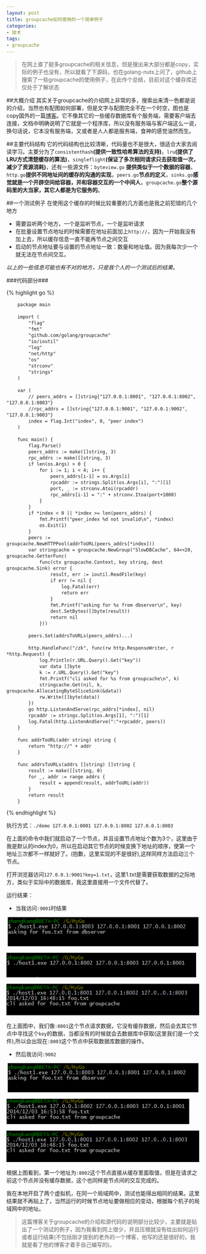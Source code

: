 ```yaml
---
layout: post
title: groupcache如何使用的一个简单例子
categories:
- 技术
tags:
- groupcache
---
```

>在网上查了挺多groupcache的相关信息，但是搜出来大部分都是copy，实际的例子也没有，所以就看了下源码，也在golang-nuts上问了，github上搜索了一些groupcache的使用例子，在此作个总结，目前对这个缓存库还仅处于了解状态

##大概介绍
其实关于groupcache的介绍网上非常的多，搜索出来清一色都是说的介绍，当然也有配图如何部署，但是文字与配图完全不在一个时空，图也是copy国外的一篇[博客](http://www.capotej.com/blog/2013/07/28/playing-with-groupcache/)。它不像其它的一些缓存数据库有个服务端，需要客户端去连接，文档中明确说明了它就是一个程序库，所以没有服务端与客户端这么一说，换句话说，它本没有服务端，又或者是人人都是服务端，食神的感觉油然而生。

##主要代码结构
它的代码结构也比较清晰，代码量也不是很大，很适合大家去阅读学习。主要分为了`consistenthash`**(提供一致性哈希算法的支持)**，`lru`**(提供了LRU方式清楚缓存的算法)**，`singleflight`**(保证了多次相同请求只去获取值一次，减少了资源消耗)**，还有一些源文件：`byteview.go` **提供类似于一个数据的容器**，`http.go`**提供不同地址间的缓存的沟通的实现**，`peers.go`**节点的定义**，`sinks.go`**感觉就是一个开辟空间给容器，并和容器交互的一个中间人**，`groupcache.go`**整个源码里的大当家，其它人都是为它服务的**。

##一个测试例子
在使用这个缓存的时候比较重要的几方面也是我之前犯错的几个地方

* 需要监听两个地方，一个是监听节点，一个是监听请求
* 在批量设置节点地址的时候需要在地址前面加上`http://`，因为一开始我没有加上去，所以缓存信息一直不能再节点之间交互
* 启动的节点地址要与设置的节点地址一致：数量和地址值。因为我每次少一个就无法在节点间交互。

*以上的一些信息可能也有不对的地方，只是我个人的一个测试后的结果。*

###代码部分###

{% highlight go %}

		package main

		import (
			"flag"
			"fmt"
			"github.com/golang/groupcache"
			"io/ioutil"
			"log"
			"net/http"
			"os"
			"strconv"
			"strings"
		)
		
		var (
			// peers_addrs = []string{"127.0.0.1:8001", "127.0.0.1:8002", "127.0.0.1:8003"}
			//rpc_addrs = []string{"127.0.0.1:9001", "127.0.0.1:9002", "127.0.0.1:9003"}
			index = flag.Int("index", 0, "peer index")
		)
		
		func main() {
			flag.Parse()
			peers_addrs := make([]string, 3)
			rpc_addrs := make([]string, 3)
			if len(os.Args) > 0 {
				for i := 1; i < 4; i++ {
					peers_addrs[i-1] = os.Args[i]
					rpcaddr := strings.Split(os.Args[i], ":")[1]
					port, _ := strconv.Atoi(rpcaddr)
					rpc_addrs[i-1] = ":" + strconv.Itoa(port+1000)
				}
			}
			if *index < 0 || *index >= len(peers_addrs) {
				fmt.Printf("peer_index %d not invalid\n", *index)
				os.Exit(1)
			}
			peers := groupcache.NewHTTPPool(addrToURL(peers_addrs[*index]))
			var stringcache = groupcache.NewGroup("SlowDBCache", 64<<20, groupcache.GetterFunc(
				func(ctx groupcache.Context, key string, dest groupcache.Sink) error {
					result, err := ioutil.ReadFile(key)
					if err != nil {
						log.Fatal(err)
						return err
					}
					fmt.Printf("asking for %s from dbserver\n", key)
					dest.SetBytes([]byte(result))
					return nil
				}))
		
			peers.Set(addrsToURLs(peers_addrs)...)
		
			http.HandleFunc("/zk", func(rw http.ResponseWriter, r *http.Request) {
				log.Println(r.URL.Query().Get("key"))
				var data []byte
				k := r.URL.Query().Get("key")
				fmt.Printf("cli asked for %s from groupcache\n", k)
				stringcache.Get(nil, k, groupcache.AllocatingByteSliceSink(&data))
				rw.Write([]byte(data))
			})
			go http.ListenAndServe(rpc_addrs[*index], nil)
			rpcaddr := strings.Split(os.Args[1], ":")[1]
			log.Fatal(http.ListenAndServe(":"+rpcaddr, peers))
		}
		
		func addrToURL(addr string) string {
			return "http://" + addr
		}
		
		func addrsToURLs(addrs []string) []string {
			result := make([]string, 0)
			for _, addr := range addrs {
				result = append(result, addrToURL(addr))
			}
			return result
		}


{% endhighlight %}

执行方式：`./demo 127.0.0.1:8001 127.0.0.1:8002 127.0.0.1:8003`

在上面的命令中我们就启动了一个节点，并且设置节点地址个数为3个，这里由于我是默认的index为0，所以在启动其它节点的时候变换下地址的顺序，使第一个地址三次都不一样就好了。(抱歉，这里实现的不是很好),这样同样方法启动三个节点。

打开浏览器访问`127.0.0.1:9001?key=1.txt`，这里1.txt是需要获取数据的之际地方，类似于实际中的数据库，我这里直接用一个文件代替了。

运行结果：

* 当我访问`:9001`时结果
 
 ![](/image/2014blog/20141203_0.PNG)

 ![](/image/2014blog/20141203_1.PNG)

 ![](/image/2014blog/20141203_2.PNG)

在上面图中，我们像`:8001`这个节点请求数据，它没有缓存数据，然后会去其它节点中寻找这个`key`的数据，当都没有的时候就会去数据库中获取(这里我们是一个文件),所以会出现在`:8003`这个节点中获取数据库数据的操作。

* 然后我访问`:9002`

 ![](/image/2014blog/20141203_0.PNG)

 ![](/image/2014blog/20141203_3.PNG)

 ![](/image/2014blog/20141203_2.PNG)

根据上图看到，第一个地址为`:8002`这个节点直接从缓存里面取值，但是在请求之前这个节点并没有缓存数据，这个也同样是节点间的交互完成的。

我在本地开启了两个虚拟机，在同一个局域网中，测试也能得出相同的结果。这里结果就不再贴上了，当然运行的时候节点地址要做相应的变动，根据每个机子的局域网中的地址。
>这篇博客关于groupcache的介绍和源代码的说明部分比较少，主要就是贴出了一个测试的例子，因为我看到网上很少，并且压根就没有给出如何运行或者运行结果(不包括刚才提到的老外的一个博客，他写的还是很好的，我就是看了他的博客才着手自己编写的)。